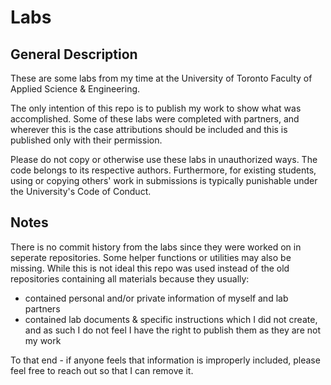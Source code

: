 # Labs

## General Description
These are some labs from my time at the University of Toronto Faculty of Applied Science & Engineering. 

The only intention of this repo is to publish my work to show what was accomplished.
Some of these labs were completed with partners, and wherever this is the case attributions should be included and this is published only with their permission.

Please do not copy or otherwise use these labs in unauthorized ways. The code belongs to its respective authors.
Furthermore, for existing students, using or copying others' work in submissions is typically punishable under the University's Code of Conduct.

## Notes
There is no commit history from the labs since they were worked on in seperate repositories. Some helper functions or utilities may also be missing.
While this is not ideal this repo was used instead of the old repositories containing all materials because they usually:
- contained personal and/or private information of myself and lab partners
- contained lab documents & specific instructions which I did not create, and as such I do not feel I have the right to publish them as they are not my work

To that end - if anyone feels that information is improperly included, please feel free to reach out so that I can remove it.